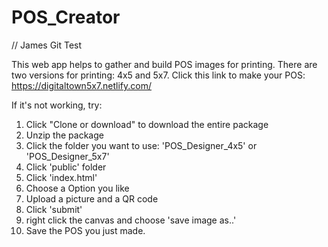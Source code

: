 # POS_Creator
// James Git Test

This web app helps to gather and build POS images for printing. There are two versions for printing: 4x5 and 5x7.
Click this link to make your POS: https://digitaltown5x7.netlify.com/

If it's not working, try:
1. Click "Clone or download" to download the entire package
2. Unzip the package
3. Click the folder you want to use: 'POS_Designer_4x5' or 'POS_Designer_5x7'
4. Click 'public' folder
5. Click 'index.html'
6. Choose a Option you like
7. Upload a picture and a QR code
8. Click 'submit'
9. right click the canvas and choose 'save image as..'
10. Save the POS you just made.

